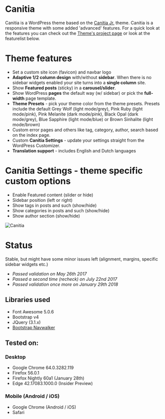 Canitia
==================
Canitia is a WordPress theme based on the [Canitia Jr.](https://github.com/boumannm/canitia-jr) theme. Canitia is a responsive theme with some added 'advanced' features. For a quick look at the features you can check out the [Theme's project page](http://michaelboumann.info/collection/#canitiawp) or look at the featurelist below.

# Theme features
- Set a custom site icon (favicon) and navbar logo
- **Adaptive 1/2 column design** with/without **sidebar**. When there is no sidebar widgets enabled your site turns into a **single column** site.
- Show **Featured posts** (sticky) in a **carousel/slider**. 
- Show WordPress **pages** the default way (w/ sidebar) or pick the **full-width** page template.
- **Theme Presets** - pick your theme color from the theme presets. Presets include the default Grey Wolf (light mode/grey), Pink Ruby (light mode/pink), Pink Melanite (dark mode/pink), Black Opal (dark mode/grey), Blue Sapphire (light mode/blue) or Brown Sinhalite (light mode/brown)
- Custom error pages and others like tag, category, author, search based on the index page. 
- Custom **Canitia Settings** - update your settings straight from the WordPress Customizer.
- **Translation support** - includes English and Dutch languages

# Canitia Settings - theme specific custom options
- Enable Featured content (slider or hide)
- Sidebar position (left or right)
- Show tags in posts and such (show/hide)
- Show categories in posts and such (show/hide)
- Show author section (show/hide)

![Canitia](https://github.com/boumannm/canitia/blob/master/screenshot.png)

# Status
Stable, but might have some minor issues left (alignment, margins, specific sidebar widgets etc.)

- *Passed validation on May 26th 2017*
- *Passed a second time (recheck) on July 22nd 2017*
- *Passed validation once more on January 29th 2018*

## Libraries used
- Font Awesome 5.0.6
- Bootstrap v4
- JQuery (3.1.x)
- [Bootstrap Navwalker](https://github.com/wp-bootstrap/wp-bootstrap-navwalker)

## Tested on:

### Desktop
- Google Chrome 64.0.3282.119
- Firefox 56.0.1
- Firefox Nightly 60a1 (January 28th)
- Edge 42.17083.1000.0 (Insider Preview)

### Mobile (Android / iOS)
- Google Chrome (Android / iOS)
- Safari